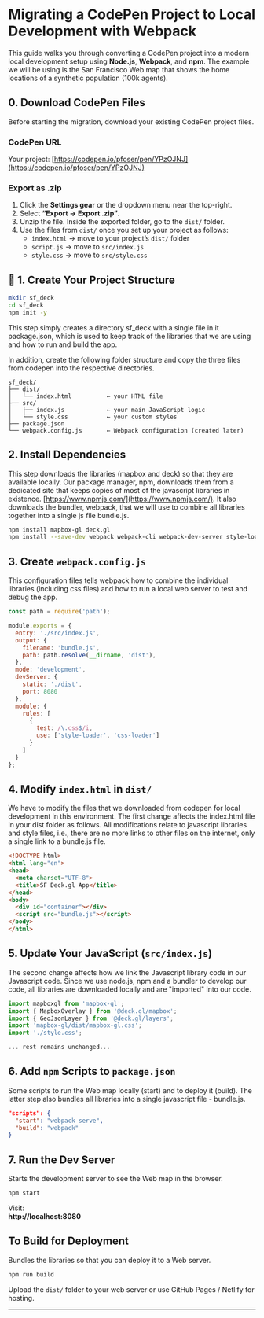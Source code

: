 # Migrating a CodePen Project to Local Development with Webpack

This guide walks you through converting a CodePen project into a modern local development setup using **Node.js**, **Webpack**, and **npm**.
The example we will be using is the San Francisco Web map that shows the home locations of a synthetic population (100k agents).

## 0. Download CodePen Files

Before starting the migration, download your existing CodePen project files.

### CodePen URL

Your project: [https://codepen.io/pfoser/pen/YPzOJNJ](https://codepen.io/pfoser/pen/YPzOJNJ)

### Export as .zip

1. Click the **Settings gear** or the dropdown menu near the top-right.
2. Select **“Export → Export .zip”**.
3. Unzip the file. Inside the exported folder, go to the `dist/` folder.
4. Use the files from `dist/` once you set up your project as follows:
   - `index.html` → move to your project’s `dist/` folder
   - `script.js` → move to `src/index.js`
   - `style.css` → move to `src/style.css`

## 📁 1. Create Your Project Structure

```bash
mkdir sf_deck
cd sf_deck
npm init -y
```
This step simply creates a directory sf_deck with a single file in it package.json, which is used to keep track of the libraries that we are using and how to run and build the app.

In addition, create the following folder structure and copy the three files from codepen into the respective directories.

```
sf_deck/
├── dist/
│   └── index.html          ← your HTML file
├── src/
│   ├── index.js            ← your main JavaScript logic
│   └── style.css           ← your custom styles
├── package.json
└── webpack.config.js       ← Webpack configuration (created later)
```


## 2. Install Dependencies

This step downloads the libraries (mapbox and deck) so that they are available locally. Our package manager, npm, downloads them from a dedicated site that keeps copies of most of the javascript libraries in existence. [https://www.npmjs.com/](https://www.npmjs.com/). It also downloads the bundler, webpack, that we will use to combine all libraries together into a single js file bundle.js. 

```bash
npm install mapbox-gl deck.gl
npm install --save-dev webpack webpack-cli webpack-dev-server style-loader css-loader
```


## 3. Create `webpack.config.js`

This configuration files tells webpack how to combine the individual libraries (including css files) and how to run a local web server to test and debug the app.

```js
const path = require('path');

module.exports = {
  entry: './src/index.js',
  output: {
    filename: 'bundle.js',
    path: path.resolve(__dirname, 'dist'),
  },
  mode: 'development',
  devServer: {
    static: './dist',
    port: 8080
  },
  module: {
    rules: [
      {
        test: /\.css$/i,
        use: ['style-loader', 'css-loader']
      }
    ]
  }
};
```

## 4. Modify `index.html` in `dist/`

We have to modify the files that we downloaded from codepen for local development in this environment. The first change affects the index.html file in your dist folder as follows. All modifications relate to javascript libraries and style files, i.e., there are no more links to other files on the internet, only a single link to a bundle.js file.

```html
<!DOCTYPE html>
<html lang="en">
<head>
  <meta charset="UTF-8">
  <title>SF Deck.gl App</title>
</head>
<body>
  <div id="container"></div>
  <script src="bundle.js"></script>
</body>
</html>
```

## 5. Update Your JavaScript (`src/index.js`)

The second change affects how we link the Javascript library code in our Javascript code. Since we use node.js, npm and a bundler to develop our code, all libraries are downloaded locally and are "imported" into our code. 

```js
import mapboxgl from 'mapbox-gl';
import { MapboxOverlay } from '@deck.gl/mapbox';
import { GeoJsonLayer } from '@deck.gl/layers';
import 'mapbox-gl/dist/mapbox-gl.css';
import './style.css';

... rest remains unchanged...
```

## 6. Add `npm` Scripts to `package.json`

Some scripts to run the Web map locally (start) and to deploy it (build). The latter step also bundles all libraries into a single javascript file - bundle.js.

```json
"scripts": {
  "start": "webpack serve",
  "build": "webpack"
}
```


## 7. Run the Dev Server

Starts the development server to see the Web map in the browser.

```bash
npm start
```

Visit:  
**http://localhost:8080**


## To Build for Deployment

Bundles the libraries so that you can deploy it to a Web server. 

```bash
npm run build
```

Upload the `dist/` folder to your web server or use GitHub Pages / Netlify for hosting.

---
